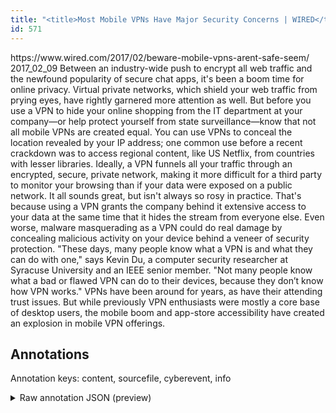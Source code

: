 ```yaml
---
title: "<title>Most Mobile VPNs Have Major Security Concerns | WIRED</title>"
id: 571
---
```


<title>Most Mobile VPNs Have Major Security Concerns | WIRED</title>
<source> https://www.wired.com/2017/02/beware-mobile-vpns-arent-safe-seem/ </source>
<date> 2017_02_09 </date>
<text>
Between an industry-wide push to encrypt all web traffic and the newfound popularity of secure chat apps, it's been a boom time for online privacy.
Virtual private networks, which shield your web traffic from prying eyes, have rightly garnered more attention as well.
But before you use a VPN to hide your online shopping from the IT department at your company—or help protect yourself from state surveillance—know that not all mobile VPNs are created equal.
You can use VPNs to conceal the location revealed by your IP address; one common use before a recent crackdown was to access regional content, like US Netflix, from countries with lesser libraries.
Ideally, a VPN funnels all your traffic through an encrypted, secure, private network, making it more difficult for a third party to monitor your browsing than if your data were exposed on a public network.
It all sounds great, but isn't always so rosy in practice.
That's because using a VPN grants the company behind it extensive access to your data at the same time that it hides the stream from everyone else.
Even worse, malware masquerading as a VPN could do real damage by concealing malicious activity on your device behind a veneer of security protection.
"These days, many people know what a VPN is and what they can do with one," says Kevin Du, a computer security researcher at Syracuse University and an IEEE senior member.
"Not many people know what a bad or flawed VPN can do to their devices, because they don’t know how VPN works."
VPNs have been around for years, as have their attending trust issues.
But while previously VPN enthusiasts were mostly a core base of desktop users, the mobile boom and app-store accessibility have created an explosion in mobile VPN offerings.
</text>



## Annotations

Annotation keys: content, sourcefile, cyberevent, info

<details>
<summary>Raw annotation JSON (preview)</summary>

```json
{
  "content": "Between an industry-wide push to encrypt all web traffic and the newfound popularity of secure chat apps, it's been a boom time for online privacy. Virtual private networks, which shield your web traffic from prying eyes, have rightly garnered more attention as well. But before you use a VPN to hide your online shopping from the IT department at your company\u2014or help protect yourself from state surveillance\u2014know that not all mobile VPNs are created equal. You can use VPNs to conceal the location revealed by your IP address; one common use before a recent crackdown was to access regional content, like US Netflix, from countries with lesser libraries. Ideally, a VPN funnels all your traffic through an encrypted, secure, private network, making it more difficult for a third party to monitor your browsing than if your data were exposed on a public network. It all sounds great, but isn't always so rosy in practice. That's because using a VPN grants the company behind it extensive access to your data at the same time that it hides the stream from everyone else. Even worse, malware masquerading as a VPN could do real damage by concealing malicious activity on your device behind a veneer of security protection. \"These days, many people know what a VPN is and what they can do with one,\" says Kevin Du, a computer security researcher at Syracuse University and an IEEE senior member. \"Not many people know what a bad or flawed VPN can do to their devices, because they don\u2019t know how VPN works.\" VPNs have been around for years, as have their attending trust issues. But while previously VPN enthusiasts were mostly a core base of desktop users, the mobile boom and app-store accessibility have created an explosion in mobile VPN offerings.",
  "sourcefile": "571.txt",
  "cyberevent": {
    "hopper": [
      {
        "index": 0,
        "events": [
          {
            "index": "E1",
            "type": "Attack",
            "realis": "Generic",
            "nugget": {
              "startOffset": 1091,
              "index": "T1",
              "endOffset": 1106,
              "text": "masquerading as"
            },
            "argument": [
              {
                "index": "T4",
                "external_reference": {
                  "wikidataid": "Q170963"
                },
                "endOffset": 1112,
                "role": {
                  "type": "Trusted-Entity"
                },
                "text": "a VPN",
                "startOffset": 1107,
                "type": "Software"
              },
              {
                "index": "T3",
                "text": "malware",
                "endOffset": 1090,
                "role": {
                  "type": "Tool"
                },
                "startOffset": 1083,
                "type": "Malware"
              }
            ],
            "subtype": "Phishing"
          }
        ]
      }
    ]
  },
  "info": {
    "title": "Most Mobile VPNs Have Major Security Concerns | WIRED",
    "date": "2017_02_09",
    "type": "text",
    "link": "https://www.wired.com/2017/02/beware-mobile-vpns-arent-safe-seem/"
  }
}
```
</details>
